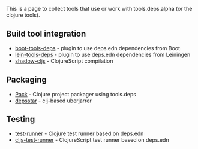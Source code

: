 This is a page to collect tools that use or work with tools.deps.alpha (or the clojure tools).

## Build tool integration

* [boot-tools-deps](https://github.com/seancorfield/boot-tools-deps) - plugin to use deps.edn dependencies from Boot
* [lein-tools-deps](https://github.com/RickMoynihan/lein-tools-deps) - plugin to use deps.edn dependencies from Leiningen
* [shadow-cljs](https://github.com/thheller/shadow-cljs) - ClojureScript compilation

## Packaging

* [Pack](https://github.com/juxt/pack.alpha) - Clojure project packager using tools.deps
* [depsstar](https://github.com/healthfinch/depstar) - clj-based uberjarrer

## Testing

* [test-runner](https://github.com/cognitect-labs/test-runner) - Clojure test runner based on deps.edn
* [cljs-test-runner](https://github.com/Olical/cljs-test-runner) - ClojureScript test runner based on deps.edn

